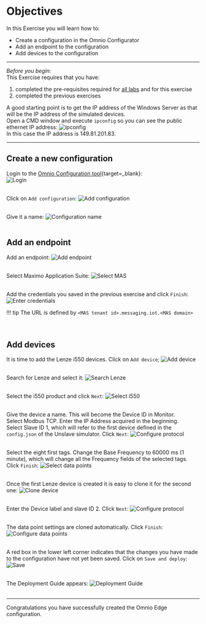 # Objectives
In this Exercise you will learn how to:

* Create a configuration in the Omnio Configurator
* Add an endpoint to the configuration
* Add devices to the configuration

---
*Before you begin:*  
This Exercise requires that you have:

1. completed the pre-requisites required for [all labs](../prereqs) and for this exercise
2. completed the previous exercises
 
A good starting point is to get the IP address of the Windows Server as that will be the IP address of the simulated devices.</br>
Open a CMD window and execute `ipconfig` so you can see the public ethernet IP address:
![ipconfig](/img/omnio_8.8/omnio_configuration_00.png)</br>
In this case the IP address is 149.81.201.83.


---
##  Create a new configuration

Login to the [Omnio Configuration tool](https://config.omnio.io/){target=_blank}:  
![Login](/img/omnio_8.8/omnio_configuration_01.png)</br></br>

Click on `Add configuration`:
![Add configuration](/img/omnio_8.8/omnio_configuration_02.png)</br></br>

Give it a name:
![Configuration name](/img/omnio_8.8/omnio_configuration_03.png)</br></br>

##  Add an endpoint
Add an endpoint:
![Add endpoint](/img/omnio_8.8/omnio_configuration_04.png)</br></br>

Select Maximo Application Suite:
![Select MAS](/img/omnio_8.8/omnio_configuration_05.png)</br></br>

Add the credentials you saved in the previous exercise and click `Finish`:
![Enter credentials](/img/omnio_8.8/omnio_configuration_06.png)</br>


!!! tip 
    The URL is defined by `<MAS tenant id>.messaging.iot.<MAS domain>`</br>
</br></br>

## Add devices

It is time to add the Lenze i550 devices. Click on `Add device`;
![Add device](/img/omnio_8.8/omnio_configuration_07.png)</br></br>

Search for Lenze and select it:
![Search Lenze](/img/omnio_8.8/omnio_configuration_08.png)</br></br>

Select the i550 product and click `Next`:
![Select i550](/img/omnio_8.8/omnio_configuration_09.png)</br></br>

Give the device a name. This will become the Device ID in Monitor.</br>
Select Modbus TCP. Enter the IP Address acquired in the beginning.</br>
Select Slave ID 1, which will refer to the first device defined in the `config.json` of the Unslave simulator. Click `Next`:
![Configure protocol](/img/omnio_8.8/omnio_configuration_10.png)</br></br>

Select the eight first tags. Change the Base Frequency to 60000 ms (1 minute), which will change all the Frequency fields of the selected tags. Click `Finish`:
![Select data points](/img/omnio_8.8/omnio_configuration_11.png)</br></br>

Once the first Lenze device is created it is easy to clone it for the second one:
![Clone device](/img/omnio_8.8/omnio_configuration_12.png)</br></br>

Enter the Device label and slave ID 2. Click `Next`:
![Configure protocol](/img/omnio_8.8/omnio_configuration_13.png)</br></br>

The data point settings are cloned automatically. Click `Finish`:
![Configure data points](/img/omnio_8.8/omnio_configuration_14.png)</br></br>

A red box in the lower left corner indicates that the changes you have made to the configuration have not yet been saved. Click on `Save and deploy`:
![Save](/img/omnio_8.8/omnio_configuration_15.png)</br></br>

The Deployment Guide appears:
![Deployment Guide](/img/omnio_8.8/omnio_configuration_16.png)</br></br>


---
Congratulations you have successfully created the Omnio Edge configuration.</br>
